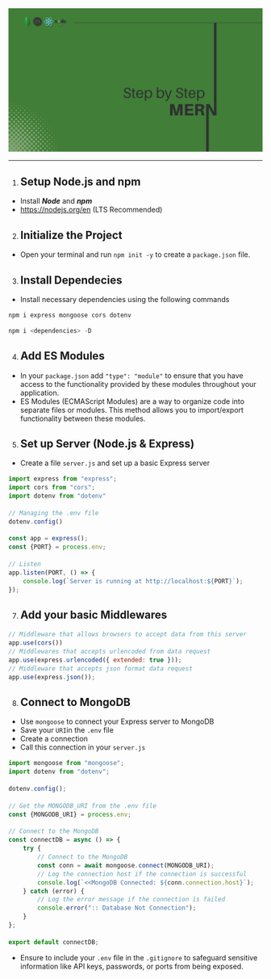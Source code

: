 <img src="./mern.png" title="MERN Step by Step">

---

1. ## Setup Node.js and npm

- Install ***Node*** and ***npm***
- https://nodejs.org/en (LTS Recommended)

2. ## Initialize the Project

- Open your terminal and run `npm init -y` to create a `package.json` file. 

3. ## Install Dependecies

- Install necessary dependencies using the following commands
  
 ```javascript
npm i express mongoose cors dotenv
```

 ```javascript
 npm i <dependencies> -D 
 ``` 

4. ## Add ES Modules

- In your `package.json` add `"type": "module"` to ensure that you have access to the functionality provided by these modules throughout your application.
- ES Modules (ECMAScript Modules) are a way to organize code into separate files or modules. This method allows you to import/export functionality between these modules.

5. ## Set up Server (Node.js & Express)

- Create a file `server.js` and set up a basic Express server

```javascript
import express from "express";
import cors from "cors";
import dotenv from "dotenv"

// Managing the .env file
dotenv.config()

const app = express();
const {PORT} = process.env;

// Listen
app.listen(PORT, () => {
    console.log(`Server is running at http://localhost:${PORT}`);
});
```


7. ## Add your basic Middlewares

```javascript
// Middleware that allows browsers to accept data from this server
app.use(cors())
// Middlewares that accepts urlencoded from data request
app.use(express.urlencoded({ extended: true }));
// Middleware that accepts json format data request
app.use(express.json());
```

8. ## Connect to MongoDB

- Use `mongoose` to connect your Express server to MongoDB
- Save your `URI`in the `.env` file
- Create a connection
- Call this connection in your `server.js`

```javascript
import mongoose from "mongoose";
import dotenv from "dotenv";

dotenv.config();

// Get the MONGODB_URI from the .env file
const {MONGODB_URI} = process.env;

// Connect to the MongoDB
const connectDB = async () => {
    try {
        // Connect to the MongoDB
        const conn = await mongoose.connect(MONGODB_URI);
        // Log the connection host if the connection is successful
        console.log(`<<MongoDB Connected: ${conn.connection.host}`);
    } catch (error) {
        // Log the error message if the connection is failed
        console.error(":: Database Not Connection");
    }
};

export default connectDB;
```

- Ensure to include your `.env` file in the `.gitignore` to safeguard sensitive information like API keys, passwords, or ports from being exposed.